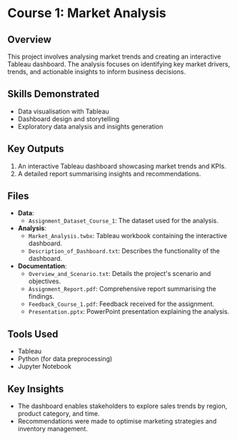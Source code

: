 # Course 1: Market Analysis
## Overview
This project involves analysing market trends and creating an interactive Tableau dashboard. The analysis focuses on identifying key market drivers, trends, and actionable insights to inform business decisions.

## Skills Demonstrated
- Data visualisation with Tableau
- Dashboard design and storytelling
- Exploratory data analysis and insights generation

## Key Outputs
1. An interactive Tableau dashboard showcasing market trends and KPIs.
2. A detailed report summarising insights and recommendations.

## Files
- **Data**:
  - `Assignment_Dataset_Course_1`: The dataset used for the analysis.
- **Analysis**:
  - `Market_Analysis.twbx`: Tableau workbook containing the interactive dashboard.
  - `Description_of_Dashboard.txt`: Describes the functionality of the dashboard.
- **Documentation**:
  - `Overview_and_Scenario.txt`: Details the project's scenario and objectives.
  - `Assignment_Report.pdf`: Comprehensive report summarising the findings.
  - `Feedback_Course_1.pdf`: Feedback received for the assignment.
  - `Presentation.pptx`: PowerPoint presentation explaining the analysis.

## Tools Used
- Tableau
- Python (for data preprocessing)
- Jupyter Notebook

## Key Insights
- The dashboard enables stakeholders to explore sales trends by region, product category, and time.
- Recommendations were made to optimise marketing strategies and inventory management.

